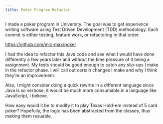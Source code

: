 ```yaml
---
title: Poker Program Refactor
---
```


I made a poker program in University. The goal was to get experience writing software using Test Driven Development (TDD) methodology. Each commit is either testing, feature work, or refactoring in that order.

<https://github.com/mic-max/poker>

I had the idea to refactor this Java code and see what I would have done differently a few years later and without the time pressure of it being a assignment. My tests should be good enough to catch any slip-ups I make in the refactor phase. I will call out certain changes I make and why I think they're an improvement.

Also, I might consider doing a quick rewrite in a different language since Java is so verbose, it would be much more consumable in a language like JavaScript, I believe.

How easy would it be to modify it to play Texas Hold-em instead of 5 card poker? Hopefully, the logic has been abstracted from the classes, thus making them resuable.
